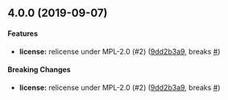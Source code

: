 <a name="4.0.0"></a>

## 4.0.0 (2019-09-07)

#### Features

- **license:** relicense under MPL-2.0 (#2) ([9dd2b3a9](https://github.com/zkat/cacache-rs/commit/9dd2b3a97cf04266a9d99246cc8dcf2db2a6b632), breaks [#](https://github.com/zkat/cacache-rs/issues/))

#### Breaking Changes

- **license:** relicense under MPL-2.0 (#2) ([9dd2b3a9](https://github.com/zkat/cacache-rs/commit/9dd2b3a97cf04266a9d99246cc8dcf2db2a6b632), breaks [#](https://github.com/zkat/cacache-rs/issues/))
